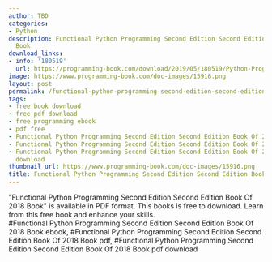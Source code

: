 ```yaml
---
author: TBD
categories:
- Python
description: Functional Python Programming Second Edition Second Edition Book Of 2018
  Book
download_links:
- info: '180519'
  url: https://programming-book.com/download/2019/05/180519/Python-Programming123uo00es0231.pdf
image: https://www.programming-book.com/doc-images/15916.png
layout: post
permalink: /functional-python-programming-second-edition-second-edition-book-of-2018-book.html
tags:
- free book download
- free pdf download
- free programming ebook
- pdf free
- Functional Python Programming Second Edition Second Edition Book Of 2018 Book ebook
- Functional Python Programming Second Edition Second Edition Book Of 2018 Book pdf
- Functional Python Programming Second Edition Second Edition Book Of 2018 Book pdf
  download
thumbnail_url: https://www.programming-book.com/doc-images/15916.png
title: Functional Python Programming Second Edition Second Edition Book Of 2018 Book
---
```


 
<div class="item-desc text-justify">
  "Functional Python Programming Second Edition Second Edition Book Of 2018 Book" is available in PDF format. This books is free to download. Learn from this free book and enhance your skills.
  <br>
  #Functional Python Programming Second Edition Second Edition Book Of 2018 Book ebook, #Functional Python Programming Second Edition Second Edition Book Of 2018 Book pdf, #Functional Python Programming Second Edition Second Edition Book Of 2018 Book pdf download
</div>